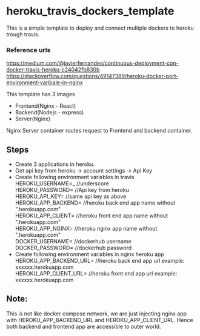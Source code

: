 # heroku_travis_dockers_template
This is a simple template to deploy and connect multiple dockers to heroku trough travis.

### Reference urls
https://medium.com/@javierfernandes/continuous-deployment-con-docker-travis-heroku-c24042fb830b
https://stackoverflow.com/questions/49147389/heroku-docker-port-environment-varibale-in-nginx

This template has 3 images
- Frontend(Nginx - React)
- Backend(Nodejs - express)
- Server(Nginx)

Nginx Server container routes request to Frontend and backend container. 

## Steps

* Create 3 applications in heroku.
* Get api key from heroku -> account settings -> Api Key
* Create following environment variables in travis  
    HEROKU_USERNAME=_       //underscore  
    HEROKU_PASSWORD=        //Api key from heroku  
    HEROKU_API_KEY=         //same api key as above  
    HEROKU_APP_BACKEND=     //heroku back end app name without ".herokuapp.com"  
    HEROKU_APP_CLIENT=      //heroku front end app name without ".herokuapp.com"  
    HEROKU_APP_NGINX=       //heroku nginx app name without ".herokuapp.com"  
    DOCKER_USERNAME=        //dockerhub username  
    DOCKER_PASSWORD=        //dockerhub password  
* Create following environment variables in nginx heroku app  
    HEROKU_APP_BACKEND_URL= //heroku back end app url example: xxxxxx.herokuapp.com  
    HEROKU_APP_CLIENT_URL=  //heroku front end app url example: xxxxxx.herokuapp.com  

## Note: 
  This is not like docker compose network, we are just injecting nginx app with HEROKU_APP_BACKEND_URL and HEROKU_APP_CLIENT_URL. Hence both backend and frontend app are accessible to outer world.
